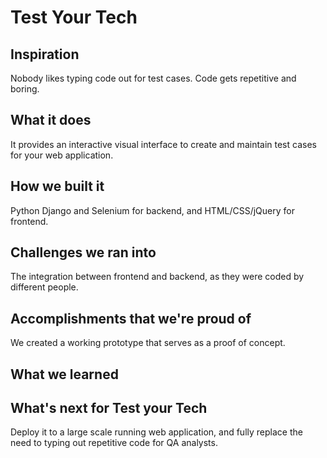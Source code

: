 # Test Your Tech

## Inspiration
Nobody likes typing code out for test cases. Code gets repetitive and boring.

## What it does
It provides an interactive visual interface to create and maintain test cases for your web application.

## How we built it
Python Django and Selenium for backend, and HTML/CSS/jQuery for frontend.

## Challenges we ran into
The integration between frontend and backend, as they were coded by different people.

## Accomplishments that we're proud of
We created a working prototype that serves as a proof of concept.

## What we learned


## What's next for Test your Tech
Deploy it to a large scale running web application, and fully replace the need to typing out repetitive code for QA analysts.
